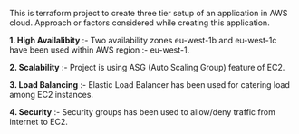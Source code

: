 This is terraform project to create three tier setup of an application in AWS cloud.
Approach or factors considered while creating this application.

**1. High Availalibity** :- Two availability zones eu-west-1b and eu-west-1c have been used within AWS region :- eu-west-1.

**2. Scalability** :- Project is using ASG (Auto Scaling Group) feature of EC2.

**3. Load Balancing** :- Elastic Load Balancer has been used for catering load among EC2 instances.

**4. Security** :- Security groups has been used to allow/deny traffic from internet to EC2.
